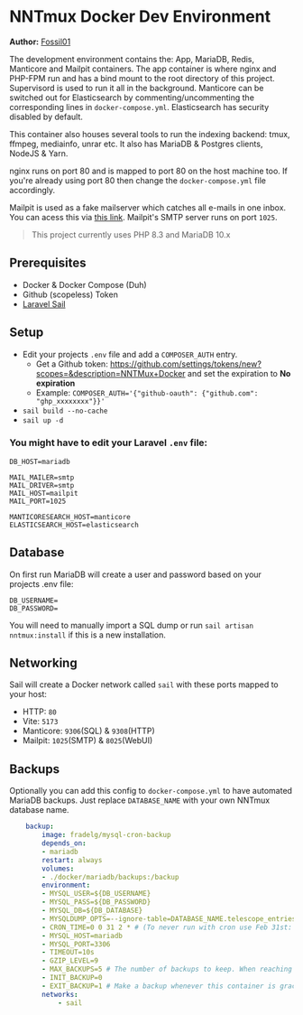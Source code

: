 # NNTmux Docker Dev Environment

**Author:** [Fossil01](https://github.com/Fossil01)

The development environment contains the: App, MariaDB, Redis, Manticore and Mailpit containers. The app container is where nginx and PHP-FPM run and has a bind mount to the root directory of this project. Supervisord is used to run it all in the background. Manticore can be switched out for Elasticsearch by commenting/uncommenting the corresponding lines in `docker-compose.yml`. Elasticsearch has security disabled by default.

This container also houses several tools to run the indexing backend: tmux, ffmpeg, mediainfo, unrar etc. It also has MariaDB & Postgres clients, NodeJS & Yarn.

nginx runs on port 80 and is mapped to port 80 on the host machine too. If you're already using port 80 then change the `docker-compose.yml` file accordingly.

Mailpit is used as a fake mailserver which catches all e-mails in one inbox. You can acess this via [this link](http://localhost:8025). Mailpit's SMTP server runs on port `1025`.

>This project currently uses PHP 8.3 and MariaDB 10.x

## Prerequisites

- Docker & Docker Compose (Duh)
- Github (scopeless) Token
- [Laravel Sail](https://laravel.com/docs/10.x/sail)

## Setup

- Edit your projects `.env` file and add a `COMPOSER_AUTH` entry.
  - Get a Github token: https://github.com/settings/tokens/new?scopes=&description=NNTMux+Docker and set the expiration to **No expiration**
  - Example: `COMPOSER_AUTH='{"github-oauth": {"github.com": "ghp_xxxxxxxx"}}'`
- `sail build --no-cache`
- `sail up -d`

### You might have to edit your Laravel `.env` file:

```
DB_HOST=mariadb

MAIL_MAILER=smtp
MAIL_DRIVER=smtp
MAIL_HOST=mailpit
MAIL_PORT=1025

MANTICORESEARCH_HOST=manticore
ELASTICSEARCH_HOST=elasticsearch
```

## Database
On first run MariaDB will create a user and password based on your projects .env file:

```
DB_USERNAME=
DB_PASSWORD=
```

You will need to manually import a SQL dump or run `sail artisan nntmux:install` if this is a new installation.

## Networking
Sail will create a Docker network called `sail` with these ports mapped to your host:
- HTTP: `80`
- Vite: `5173`
- Manticore: `9306`(SQL) & `9308`(HTTP)
- Mailpit: `1025`(SMTP) & `8025`(WebUI)

## Backups

Optionally you can add this config to `docker-compose.yml` to have automated MariaDB backups. Just replace `DATABASE_NAME` with your own NNTmux database name.

```yaml
    backup:
        image: fradelg/mysql-cron-backup
        depends_on:
        - mariadb
        restart: always
        volumes:
        - ./docker/mariadb/backups:/backup
        environment:
        - MYSQL_USER=${DB_USERNAME}
        - MYSQL_PASS=${DB_PASSWORD}
        - MYSQL_DB=${DB_DATABASE}
        - MYSQLDUMP_OPTS=--ignore-table=DATABASE_NAME.telescope_entries --ignore-table=DATABASE_NAME.telescope_entries_tags
        - CRON_TIME=0 0 31 2 * # (To never run with cron use Feb 31st: 0 0 31 2 *)
        - MYSQL_HOST=mariadb
        - MYSQL_PORT=3306
        - TIMEOUT=10s
        - GZIP_LEVEL=9
        - MAX_BACKUPS=5 # The number of backups to keep. When reaching the limit, the old backup will be discarded.
        - INIT_BACKUP=0
        - EXIT_BACKUP=1 # Make a backup whenever this container is gracefully stopped.
        networks:
            - sail
```
